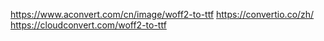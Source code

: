 https://www.aconvert.com/cn/image/woff2-to-ttf
https://convertio.co/zh/
https://cloudconvert.com/woff2-to-ttf